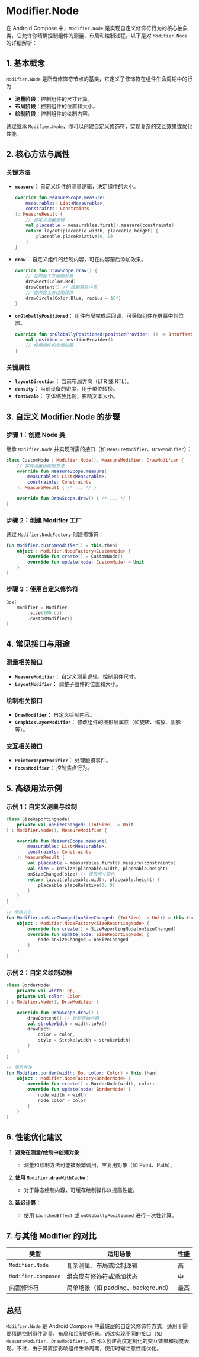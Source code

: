 # Modifier.Node

在 Android Compose 中，`Modifier.Node` 是实现自定义修饰符行为的核心抽象类，它允许你精确控制组件的测量、布局和绘制过程。以下是对 `Modifier.Node` 的详细解析：

## **1. 基本概念**

`Modifier.Node` 是所有修饰符节点的基类，它定义了修饰符在组件生命周期中的行为：

- **测量阶段**：控制组件的尺寸计算。
- **布局阶段**：控制组件的位置和大小。
- **绘制阶段**：控制组件的绘制内容。

通过继承 `Modifier.Node`，你可以创建自定义修饰符，实现复杂的交互效果或优化性能。

## **2. 核心方法与属性**

### **关键方法**

- **`measure`**：
  自定义组件的测量逻辑，决定组件的大小。

  ```kotlin
  override fun MeasureScope.measure(
      measurables: List<Measurable>,
      constraints: Constraints
  ): MeasureResult {
      // 自定义测量逻辑
      val placeable = measurables.first().measure(constraints)
      return layout(placeable.width, placeable.height) {
          placeable.placeRelative(0, 0)
      }
  }
  ```

- **`draw`**：
  自定义组件的绘制内容，可在内容前后添加效果。

  ```kotlin
  override fun DrawScope.draw() {
      // 在内容下方绘制背景
      drawRect(Color.Red)
      drawContent() // 绘制原始内容
      // 在内容上方绘制装饰
      drawCircle(Color.Blue, radius = 10f)
  }
  ```

- **`onGloballyPositioned`**：
  组件布局完成后回调，可获取组件在屏幕中的位置。

  ```kotlin
  override fun onGloballyPositioned(positionProvider: () -> IntOffset) {
      val position = positionProvider()
      // 使用组件的全局位置
  }
  ```

### **关键属性**

- **`layoutDirection`**：
  当前布局方向（LTR 或 RTL）。
- **`density`**：
  当前设备的密度，用于单位转换。
- **`fontScale`**：
  字体缩放比例，影响文本大小。

## **3. 自定义 Modifier.Node 的步骤**

### **步骤 1：创建 Node 类**

继承 `Modifier.Node` 并实现所需的接口（如 `MeasureModifier`、`DrawModifier`）：

```kotlin
class CustomNode : Modifier.Node(), MeasureModifier, DrawModifier {
    // 实现测量和绘制方法
    override fun MeasureScope.measure(
        measurables: List<Measurable>,
        constraints: Constraints
    ): MeasureResult { /* ... */ }

    override fun DrawScope.draw() { /* ... */ }
}
```

### **步骤 2：创建 Modifier 工厂**

通过 `Modifier.NodeFactory` 创建修饰符：

```kotlin
fun Modifier.customModifier() = this.then(
    object : Modifier.NodeFactory<CustomNode> {
        override fun create() = CustomNode()
        override fun update(node: CustomNode) = Unit
    }
)
```

### **步骤 3：使用自定义修饰符**

```kotlin
Box(
    modifier = Modifier
        .size(100.dp)
        .customModifier()
)
```

## **4. 常见接口与用途**

### **测量相关接口**

- **`MeasureModifier`**：
  自定义测量逻辑，控制组件尺寸。
- **`LayoutModifier`**：
  调整子组件的位置和大小。

### **绘制相关接口**

- **`DrawModifier`**：
  自定义绘制内容。
- **`GraphicsLayerModifier`**：
  修改组件的图形层属性（如旋转、缩放、阴影等）。

### **交互相关接口**

- **`PointerInputModifier`**：
  处理触摸事件。
- **`FocusModifier`**：
  控制焦点行为。

## **5. 高级用法示例**

### **示例 1：自定义测量与绘制**

```kotlin
class SizeReportingNode(
    private val onSizeChanged: (IntSize) -> Unit
) : Modifier.Node(), MeasureModifier {

    override fun MeasureScope.measure(
        measurables: List<Measurable>,
        constraints: Constraints
    ): MeasureResult {
        val placeable = measurables.first().measure(constraints)
        val size = IntSize(placeable.width, placeable.height)
        onSizeChanged(size) // 报告尺寸变化
        return layout(placeable.width, placeable.height) {
            placeable.placeRelative(0, 0)
        }
    }
}

// 使用方法
fun Modifier.onSizeChanged(onSizeChanged: (IntSize) -> Unit) = this.then(
    object : Modifier.NodeFactory<SizeReportingNode> {
        override fun create() = SizeReportingNode(onSizeChanged)
        override fun update(node: SizeReportingNode) {
            node.onSizeChanged = onSizeChanged
        }
    }
)
```

### **示例 2：自定义绘制边框**

```kotlin
class BorderNode(
    private val width: Dp,
    private val color: Color
) : Modifier.Node(), DrawModifier {

    override fun DrawScope.draw() {
        drawContent() // 绘制原始内容
        val strokeWidth = width.toPx()
        drawRect(
            color = color,
            style = Stroke(width = strokeWidth)
        )
    }
}

// 使用方法
fun Modifier.border(width: Dp, color: Color) = this.then(
    object : Modifier.NodeFactory<BorderNode> {
        override fun create() = BorderNode(width, color)
        override fun update(node: BorderNode) {
            node.width = width
            node.color = color
        }
    }
)
```

## **6. 性能优化建议**

1. **避免在测量/绘制中创建对象**：
   - 测量和绘制方法可能被频繁调用，应复用对象（如 Paint、Path）。

2. **使用 `Modifier.drawWithCache`**：
   - 对于静态绘制内容，可缓存绘制操作以提高性能。

3. **延迟计算**：
   - 使用 `LaunchedEffect` 或 `onGloballyPositioned` 进行一次性计算。

## **7. 与其他 Modifier 的对比**

| 类型               | 适用场景                          | 性能      |
|--------------------|-----------------------------------|-----------|
| `Modifier.Node`    | 复杂测量、布局或绘制逻辑          | 高        |
| `Modifier.composed`| 组合现有修饰符或添加状态          | 中        |
| 内置修饰符          | 简单场景（如 padding、background）| 最高      |

## **总结**

`Modifier.Node` 是 Android Compose 中最底层的自定义修饰符方式，适用于需要精确控制组件测量、布局和绘制的场景。通过实现不同的接口（如 `MeasureModifier`、`DrawModifier`），你可以创建高度定制化的交互效果和视觉表现。不过，由于其直接影响组件生命周期，使用时需注意性能优化。
